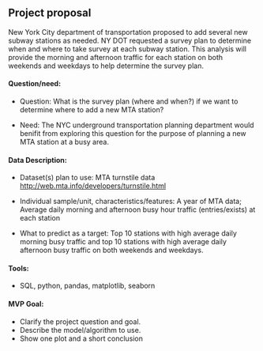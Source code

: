## Project proposal

New York City department of transportation proposed to add several new subway stations as needed. NY DOT requested a survey plan to determine when and where to take survey at each subway station. This analysis will provide the morning and afternoon traffic for each station on both weekends and weekdays to help determine the survey plan. 

#### Question/need:

* Question: What is the survey plan (where and when?) if we want to determine where to add a new MTA station?

* Need: The NYC underground transportation planning department would benifit from exploring this question for the purpose of planning a new MTA station at a busy area.

#### Data Description:

* Dataset(s) plan to use: MTA turnstile data http://web.mta.info/developers/turnstile.html
                          
* Individual sample/unit, characteristics/features: A year of MTA data; Average daily morning and afternoon busy hour traffic (entries/exists) at each station

* What to predict as a target: Top 10 stations with high average daily morning busy traffic and top 10 stations with high average daily afternoon busy traffic on both weekends and weekdays.


#### Tools:

* SQL, python, pandas, matplotlib, seaborn

#### MVP Goal:

* Clarify the project question and goal.
* Describe the model/algorithm to use.
* Show one plot and a short conclusion
